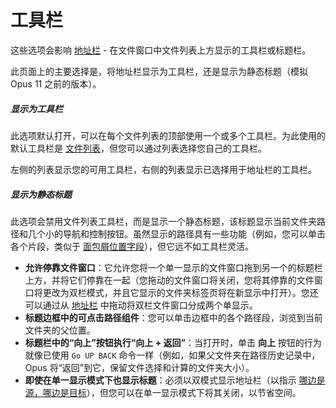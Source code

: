 # 工具栏

这些选项会影响 [地址栏](/Manual/basic_concepts/the_lister/navigation/file_display_border.zh.md) - 在文件窗口中文件列表上方显示的工具栏或标题栏。

此页面上的主要选择是，将地址栏显示为工具栏，还是显示为静态标题（模拟 Opus 11 之前的版本）。

##### 显示为工具栏

此选项默认打开，可以在每个文件列表的顶部使用一个或多个工具栏。为此使用的默认工具栏是 [文件列表](/Manual/basic_concepts/the_lister/toolbars/the_default_toolbars/file_display_toolbar.zh.md)，但您可以通过列表选择您自己的工具栏。

左侧的列表显示您的可用工具栏，右侧的列表显示已选择用于地址栏的工具栏。

##### 显示为静态标题

此选项会禁用文件列表工具栏，而是显示一个静态标题，该标题显示当前文件夹路径和几个小的导航和控制按钮。虽然显示的路径具有一些功能（例如，您可以单击各个片段，类似于 [面包屑位置字段](/Manual/basic_concepts/the_lister/navigation/breadcrumbs_location_field.zh.md)），但它远不如工具栏灵活。

- **允许停靠文件窗口**：它允许您将一个单一显示的文件窗口拖到另一个的标题栏上方，并将它们停靠在一起（您拖动的文件窗口将关闭，您将其停靠的文件窗口将更改为双栏模式，并且它显示的文件夹标签页将在新显示中打开）。您还可以通过从 [地址栏](/Manual/basic_concepts/the_lister/navigation/file_display_border.zh.md) 中拖动将双栏文件窗口分成两个单显示。
- **标题边框中的可点击路径组件**：您可以单击边框中的各个路径段，浏览到当前文件夹的父位置。
- **标题栏中的“向上”按钮执行“向上 + 返回”**：当打开时，单击 **向上** 按钮的行为就像已使用 `Go UP BACK` 命令一样（例如，如果父文件夹在路径历史记录中，Opus 将“返回”到它，保留文件选择和计算的文件夹大小）。
- **即使在单一显示模式下也显示标题**：必须以双模式显示地址栏（以指示 [哪边是源，哪边是目标](/Manual/basic_concepts/source_and_destination.zh.md)），但您可以在单一显示模式下将其关闭，以节省空间。